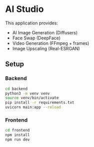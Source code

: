 # AI Studio

This application provides:
- AI Image Generation (Diffusers)
- Face Swap (DeepFace)
- Video Generation (FFmpeg + frames)
- Image Upscaling (Real-ESRGAN)

## Setup

### Backend
```bash
cd backend
python3 -m venv venv
source venv/bin/activate
pip install -r requirements.txt
uvicorn main:app --reload
```

### Frontend
```bash
cd frontend
npm install
npm run dev
```
